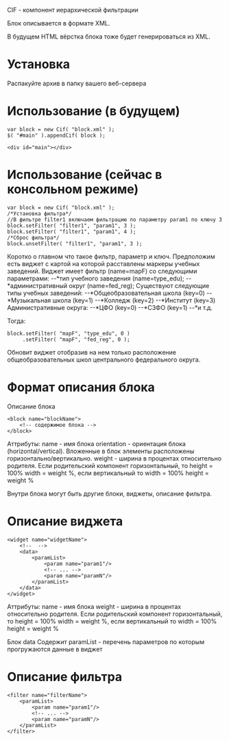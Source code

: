 CIF - компонент иерархической фильтрации

Блок описывается в формате XML.

В будущем HTML вёрстка блока тоже будет генерироваться из XML.

Установка
===

Распакуйте архив в папку вашего веб-сервера

Использование (в будущем)
===

```
var block = new Cif( "block.xml" );
$( "#main" ).appendCif( block );

<div id="main"></div>
```

Использование (сейчас в консольном режиме)
===

```
var block = new Cif( "block.xml" );
/*Установка фильтра*/
//В фильтре filter1 включаем фильтрацию по параметру param1 по ключу 3
block.setFilter( "filter1", "param1", 3 );
block.setFilter( "filter1", "param1", 4 );
/*Сброс фильтра*/
block.unsetFilter( "filter1", "param1", 3 );
```

Коротко о главном что такое фильтр, параметр и ключ.
Предположим есть виджет с картой на которой расставлены маркеры учебных заведений. Виджет имеет фильтр (name=mapF) со следующими параметрами:
--*тип учебного заведения (name=type_edu);
--*административный округ (name=fed_reg);
Существуют следующие типы учебных заведений:
--*Общеобразовательная школа (key=0)
--*Музыкальная школа (key=1)
--*Колледж (key=2)
--*Институт (key=3)
Административные округа:
--*ЦФО (key=0)
--*СЗФО (key=1)
--*и т.д.

Тогда:
```
block.setFilter( "mapF", "type_edu", 0 )
	 .setFilter( "mapF", "fed_reg", 0 );
```
Обновит виджет отобразив на нем только расположение общеобразовательных школ центрального федерального округа.

Формат описания блока
===
Описание блока
```
<block name="blockName">
	<!-- содержимое блока -->
</block>
```

Аттрибуты:
	name - имя блока
	orientation - ориентация блока (horizontal/vertical). Вложенные в блок элементы расположены горизонтально/вертикально.
	weight - ширина в процентах относительно родителя. Если родительский компонент горизонтальный, то height = 100% width = weight %, если вертикальный то width = 100% height = weight %

Внутри блока могут быть другие блоки, виджеты, описание фильтра.

Описание виджета
===
```
<widget name="widgetName">
	<!--  -->
	<data>
		<paramList>
			<param name="param1"/>
			<!-- ... -->
			<param name="paramN"/>
		</paramList>
	</data>
</widget>
```

Аттрибуты:
	name - имя блока
	weight - ширина в процентах относительно родителя. Если родительский компонент горизонтальный, то height = 100% width = weight %, если вертикальный то width = 100% height = weight %

Блок data
	Содержит paramList - перечень параметров по которым прогружаются данные в виджет

Описание фильтра
===
```
<filter name="filterName">
	<paramList>
		<param name="param1"/>
		<!-- ... -->
		<param name="paramN"/>
	</paramList>
</filter>
```

